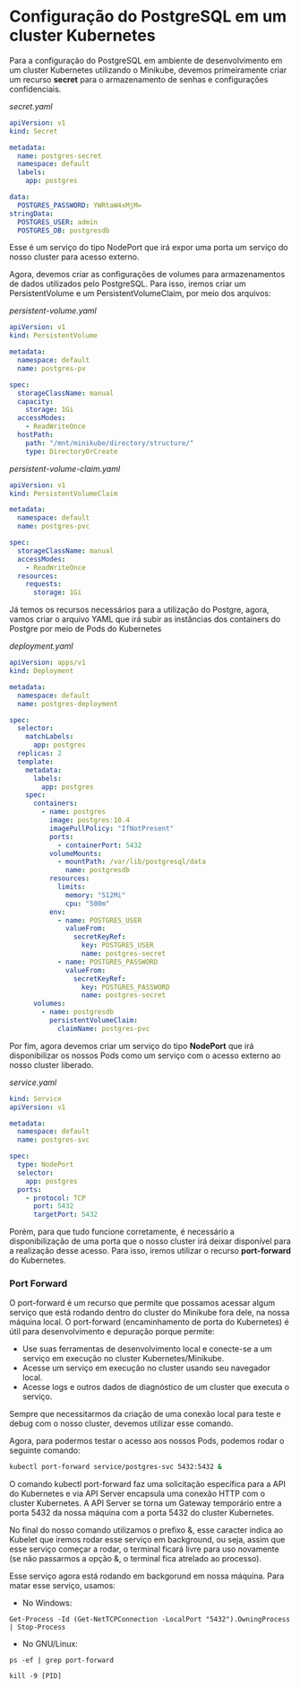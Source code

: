 # Configuração do PostgreSQL em um cluster Kubernetes
Para a configuração do PostgreSQL em ambiente de desenvolvimento em um cluster Kubernetes utilizando o Minikube, devemos primeiramente criar um recurso **secret** para o armazenamento de senhas e configurações confidenciais.

_secret.yaml_

```.yaml
apiVersion: v1
kind: Secret

metadata:
  name: postgres-secret
  namespace: default
  labels:
    app: postgres

data:
  POSTGRES_PASSWORD: YWRtaW4xMjM=
stringData: 
  POSTGRES_USER: admin
  POSTGRES_DB: postgresdb
```
Esse é um serviço do tipo NodePort que irá expor uma porta um serviço do nosso cluster para acesso externo.

Agora, devemos criar as configurações de volumes para armazenamentos de dados utilizados pelo PostgreSQL. Para isso, iremos criar um PersistentVolume e um PersistentVolumeClaim, por meio dos arquivos:

_persistent-volume.yaml_

```.yaml
apiVersion: v1
kind: PersistentVolume

metadata:
  namespace: default
  name: postgres-pv

spec:
  storageClassName: manual
  capacity:
    storage: 1Gi
  accessModes:
    - ReadWriteOnce
  hostPath:
    path: "/mnt/minikube/directory/structure/"
    type: DirectoryOrCreate
```

_persistent-volume-claim.yaml_

```.yaml
apiVersion: v1
kind: PersistentVolumeClaim

metadata:
  namespace: default
  name: postgres-pvc

spec:
  storageClassName: manual
  accessModes:
    - ReadWriteOnce
  resources:
    requests:
      storage: 1Gi
```

Já temos os recursos necessários para a utilização do Postgre, agora, vamos criar o arquivo YAML que irá subir as instâncias dos containers do Postgre por meio de Pods do Kubernetes

_deployment.yaml_

```.yaml
apiVersion: apps/v1
kind: Deployment

metadata:
  namespace: default
  name: postgres-deployment

spec:
  selector:
    matchLabels:
      app: postgres
  replicas: 2
  template:
    metadata:
      labels:
        app: postgres
    spec:
      containers:
        - name: postgres
          image: postgres:10.4
          imagePullPolicy: "IfNotPresent"
          ports:
            - containerPort: 5432
          volumeMounts:
            - mountPath: /var/lib/postgresql/data
              name: postgresdb
          resources:
            limits:
              memory: "512Mi"
              cpu: "500m"
          env:
            - name: POSTGRES_USER
              valueFrom:
                secretKeyRef:
                  key: POSTGRES_USER
                  name: postgres-secret
            - name: POSTGRES_PASSWORD
              valueFrom:
                secretKeyRef:
                  key: POSTGRES_PASSWORD
                  name: postgres-secret
      volumes:
        - name: postgresdb
          persistentVolumeClaim:
            claimName: postgres-pvc
```

Por fim, agora devemos criar um serviço do tipo **NodePort** que irá disponibilizar os nossos Pods como um serviço com o acesso externo ao nosso cluster liberado.

_service.yaml_

```.yaml
kind: Service
apiVersion: v1

metadata:
  namespace: default
  name: postgres-svc

spec:
  type: NodePort
  selector:
    app: postgres
  ports:
    - protocol: TCP
      port: 5432
      targetPort: 5432
```

Porém, para que tudo funcione corretamente, é necessário a disponibilização de uma porta que o nosso cluster irá deixar disponível para a realização desse acesso. Para isso, iremos utilizar o recurso __port-forward__ do Kubernetes.

### Port Forward
O port-forward é um recurso que permite que possamos acessar algum serviço que está rodando dentro do cluster do Minikube fora dele, na nossa máquina local. O port-forward (encaminhamento de porta do Kubernetes) é útil para desenvolvimento e depuração porque permite:

- Use suas ferramentas de desenvolvimento local e conecte-se a um serviço em execução no cluster Kubernetes/Minikube.
- Acesse um serviço em execução no cluster usando seu navegador local.
- Acesse logs e outros dados de diagnóstico de um cluster que executa o serviço.

Sempre que necessitarmos da criação de uma conexão local para teste e debug com o nosso cluster, devemos utilizar esse comando.

Agora, para podermos testar o acesso aos nossos Pods, podemos rodar o seguinte comando:

```.sh
kubectl port-forward service/postgres-svc 5432:5432 &
```

O comando kubectl port-forward faz uma solicitação específica para a API do Kubernetes e via API Server encapsula uma conexão HTTP com o cluster Kubernetes. A API Server se torna um Gateway temporário entre a porta 5432 da nossa máquina com a porta 5432 do cluster Kubernetes. 

No final do nosso comando utilizamos o prefixo &, esse caracter indica ao Kubelet que iremos rodar esse serviço em background, ou seja, assim que esse serviço começar a rodar, o terminal ficará livre para uso novamente (se não passarmos a opção &, o terminal fica atrelado ao processo).

Esse serviço agora está rodando em backgorund em nossa máquina. Para matar esse serviço, usamos:

- No Windows:
```
Get-Process -Id (Get-NetTCPConnection -LocalPort "5432").OwningProcess | Stop-Process
```
- No GNU/Linux:
```
ps -ef | grep port-forward 

kill -9 [PID]
```
